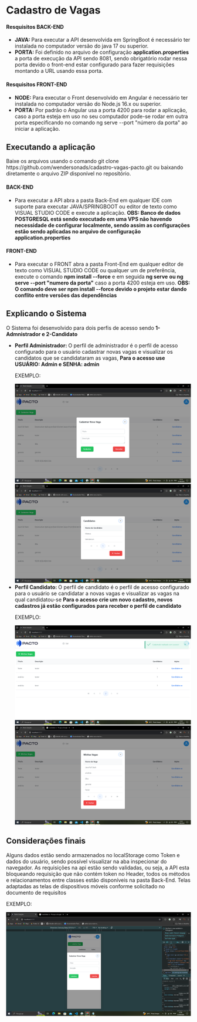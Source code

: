 <h1>Cadastro de Vagas</h1>
<h4>Resquisitos BACK-END</h4>
<ul>
<li><b>JAVA: </b> Para executar a API desenvolvida em SpringBoot é necessário ter instalada no computador versão do java 17 ou superior.</li>
<li><b>PORTA: </b> Foi definido no arquivo de configuração <strong>application.properties</strong> a porta de execução da API sendo 8081, sendo obrigatório rodar nessa porta devido o front-end estar configurado para fazer requisições montando a URL usando essa porta.</li>
</ul>
<h4>Resquisitos FRONT-END</h4>
<ul>
<li><b>NODE: </b> Para executar o Front desenvolvido em Angular é necessário ter instalada no computador versão do Node.js 16.x ou superior.</li>
<li><b>PORTA: </b> Por padrão o Angular usa a porta 4200 para rodar a aplicação, caso a porta esteja em uso no seu computador pode-se rodar em outra porta especificando no comando ng serve --port "número da porta" ao iniciar a aplicação.</li>
</ul>
<h2>Executando a aplicação</h2>
<p> Baixe os arquivos usando o comando git clone https://github.com/wendersonads/cadastro-vagas-pacto.git ou baixando diretamente o arquivo ZIP disponível no repositório.</p>
<h4>BACK-END</h4>
<ul>
<li> Para executar a API abra a pasta Back-End em qualquer IDE com suporte  para executar JAVA/SPRINGBOOT ou editor de texto como VISUAL STUDIO CODE e execute a aplicação. <b>OBS: Banco de dados POSTGRESQL está sendo executado em uma VPS não havendo necessidade de configurar localmente, sendo assim as configurações estão sendo aplicadas no arquivo de configuração application.properties</b>
</ul>
<h4>FRONT-END</h4>
<ul>
<li> Para executar o FRONT abra a pasta Front-End em qualquer editor de texto como VISUAL STUDIO CODE ou qualquer um de preferência, execute o comando <b>npm install --force</b> e em seguida <b>ng serve</b> <b>ou ng serve --port "numero da porta"</b> caso a porta 4200 esteja em uso. <b> OBS: O comando deve ser npm install --force devido o projeto estar dando conflito entre versões das dependências</b>
</ul>
<h2>Explicando o Sistema</h2>
<p>O Sistema foi desenvolvido para dois perfis de acesso sendo <b> 1-Admnistrador e 2-Candidato</b></p>
<ul>
<li><b>Perfil Administrador: </b> O perfil de administrador é o perfil de acesso configurado para o usuário cadastrar novas vagas e visualizar os candidatos que se candidataram as vagas, <b>Para o acesso use USUÁRIO: Admin e SENHA: admin</b></li>
<p>EXEMPLO: </p>
<div>
    <img src="images/cadastroVaga.png" alt="" />
</div>
<div>
    <img src="images/candidatosVagas.png" alt="" />
</div>
<li><b>Perfil Candidato: </b> O perfil de candidato é o perfil de acesso configurado para o usuário se candidatar a novas vagas e visualizar as vagas na qual candidatou-se <b>Para o acesso crie um novo cadastro, novos cadastros já estão configurados para receber o perfil de candidato</b></li>
<p>EXEMPLO: </p>
<div>
    <img src="images/candidaturaVaga.png" alt="" />
</div>
<div>
    <img src="images/minhasVagas.png" alt="" />
</div>
</ul>
<h2>Considerações finais</h2>
<p>Alguns dados estão sendo armazenados no localStorage como Token e dados do usuário, sendo possível visualizar na aba inspecionar do navegador. As requisições na api estão sendo validadas, ou seja, a API esta bloqueando requisição que não contém token no Header, todos os métodos e relacionamentos entre classes estão disponíveis na pasta Back-End. Telas adaptadas as telas de dispositivos móveis conforme solicitado no documento de requisítos</p>
<p>EXEMPLO: </p>
<div>
    <img src="images/mobileEx.png" alt="" />
</div>














